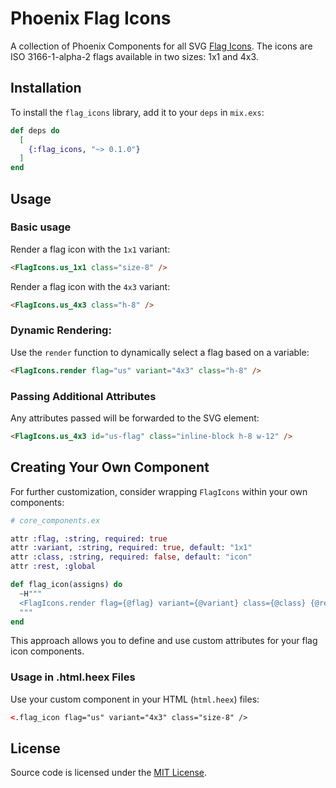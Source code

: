 # Phoenix Flag Icons

A collection of Phoenix Components for all SVG [Flag Icons](https://flagicons.lipis.dev/). The icons are ISO 3166-1-alpha-2 flags available in two sizes: 1x1 and 4x3.

## Installation

To install the `flag_icons` library, add it to your `deps` in `mix.exs`:

```elixir
def deps do
  [
    {:flag_icons, "~> 0.1.0"}
  ]
end
```

## Usage

### Basic usage

Render a flag icon with the `1x1` variant:

```html
<FlagIcons.us_1x1 class="size-8" />
```

Render a flag icon with the `4x3` variant:

```html
<FlagIcons.us_4x3 class="h-8" />
```

### Dynamic Rendering:

Use the `render` function to dynamically select a flag based on a variable:

```html
<FlagIcons.render flag="us" variant="4x3" class="h-8" />
```

### Passing Additional Attributes

Any attributes passed will be forwarded to the SVG element:

```html
<FlagIcons.us_4x3 id="us-flag" class="inline-block h-8 w-12" />
```

## Creating Your Own Component

For further customization, consider wrapping `FlagIcons` within your own components:

```elixir
# core_components.ex

attr :flag, :string, required: true
attr :variant, :string, required: true, default: "1x1"
attr :class, :string, required: false, default: "icon"
attr :rest, :global

def flag_icon(assigns) do
  ~H"""
  <FlagIcons.render flag={@flag} variant={@variant} class={@class} {@rest} />
  """
end
```

This approach allows you to define and use custom attributes for your flag icon components.

### Usage in .html.heex Files

Use your custom component in your HTML (`html.heex`) files:

```html
<.flag_icon flag="us" variant="4x3" class="size-8" />
```

## License

Source code is licensed under the [MIT License](LICENSE.md).
